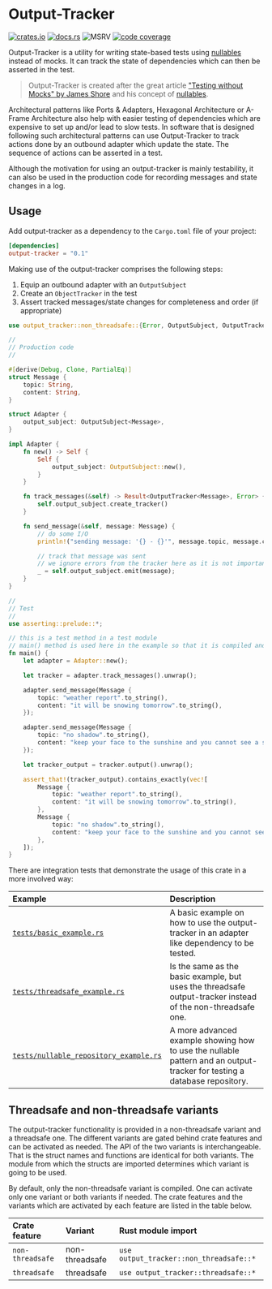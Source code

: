 # Output-Tracker

[![crates.io][crates-badge]][crates-url]
[![docs.rs][docs-badge]][docs-url]
![MSRV][msrv-badge]
[![code coverage][code-coverage-badge]][code-coverage-url]

Output-Tracker is a utility for writing state-based tests using [nullables] instead of mocks. It can
track the state of dependencies which can then be asserted in the test.

> Output-Tracker is created after the great article
> ["Testing without Mocks" by James Shore][output-tracking]
> and his concept of [nullables].

Architectural patterns like Ports & Adapters, Hexagonal Architecture or A-Frame Architecture also
help with easier testing of dependencies which are expensive to set up and/or lead to slow tests.
In software that is designed following such architectural patterns can use Output-Tracker to track
actions done by an outbound adapter which update the state. The sequence of actions can be asserted
in a test.

Although the motivation for using an output-tracker is mainly testability, it can also be used
in the production code for recording messages and state changes in a log.

## Usage

Add output-tracker as a dependency to the `Cargo.toml` file of your project:

```toml
[dependencies]
output-tracker = "0.1"
```

Making use of the output-tracker comprises the following steps:

1. Equip an outbound adapter with an `OutputSubject`
2. Create an `ObjectTracker` in the test
3. Assert tracked messages/state changes for completeness and order (if appropriate)

```rust
use output_tracker::non_threadsafe::{Error, OutputSubject, OutputTracker};

//
// Production code
//

#[derive(Debug, Clone, PartialEq)]
struct Message {
    topic: String,
    content: String,
}

struct Adapter {
    output_subject: OutputSubject<Message>,
}

impl Adapter {
    fn new() -> Self {
        Self {
            output_subject: OutputSubject::new(),
        }
    }

    fn track_messages(&self) -> Result<OutputTracker<Message>, Error> {
        self.output_subject.create_tracker()
    }

    fn send_message(&self, message: Message) {
        // do some I/O
        println!("sending message: '{} - {}'", message.topic, message.content);

        // track that message was sent
        // we ignore errors from the tracker here as it is not important for the business logic.
        _ = self.output_subject.emit(message);
    }
}

//
// Test
//
use asserting::prelude::*;

// this is a test method in a test module
// main() method is used here in the example so that it is compiled and run during doc-tests
fn main() {
    let adapter = Adapter::new();

    let tracker = adapter.track_messages().unwrap();

    adapter.send_message(Message {
        topic: "weather report".to_string(),
        content: "it will be snowing tomorrow".to_string(),
    });

    adapter.send_message(Message {
        topic: "no shadow".to_string(),
        content: "keep your face to the sunshine and you cannot see a shadow".to_string(),
    });

    let tracker_output = tracker.output().unwrap();

    assert_that!(tracker_output).contains_exactly(vec![
        Message {
            topic: "weather report".to_string(),
            content: "it will be snowing tomorrow".to_string(),
        },
        Message {
            topic: "no shadow".to_string(),
            content: "keep your face to the sunshine and you cannot see a shadow".to_string(),
        },
    ]);
}
```

There are integration tests that demonstrate the usage of this crate in a more involved way:

| Example                                                                        | Description                                                                                                              |
|:-------------------------------------------------------------------------------|:-------------------------------------------------------------------------------------------------------------------------|
| [`tests/basic_example.rs`](tests/basic_example.rs)                             | A basic example on how to use the output-tracker in an adapter like dependency to be tested.                             |
| [`tests/threadsafe_example.rs`](tests/threadsafe_example.rs)                   | Is the same as the basic example, but uses the threadsafe output-tracker instead of the non-threadsafe one.              |
| [`tests/nullable_repository_example.rs`](tests/nullable_repository_example.rs) | A more advanced example showing how to use the nullable pattern and an output-tracker for testing a database repository. |

## Threadsafe and non-threadsafe variants

The output-tracker functionality is provided in a non-threadsafe variant and a threadsafe one. The
different variants are gated behind crate features and can be activated as needed. The API of the
two variants is interchangeable. That is the struct names and functions are identical for both
variants. The module from which the structs are imported determines which variant is going to be
used.

By default, only the non-threadsafe variant is compiled. One can activate only one variant or both
variants if needed. The crate features and the variants which are activated by each feature are
listed in the table below.

| Crate feature    | Variant        | Rust module import                      |
|:-----------------|:---------------|:----------------------------------------|
| `non-threadsafe` | non-threadsafe | `use output_tracker::non_threadsafe::*` |
| `threadsafe`     | threadsafe     | `use output_tracker::threadsafe::*`     |

<!-- Badges and related URLs -->

[crates-badge]: https://img.shields.io/crates/v/output-tracker.svg

[crates-url]: https://crates.io/crates/output-tracker

[docs-badge]: https://docs.rs/output-tracker/badge.svg

[docs-url]: https://docs.rs/output-tracker

[msrv-badge]: https://img.shields.io/crates/msrv/output-tracker?color=chocolate

[code-coverage-badge]: https://codecov.io/github/innoave/output-tracker/graph/badge.svg?token=o0w7R7J0Op

[code-coverage-url]: https://codecov.io/github/innoave/output-tracker


<!-- External Links -->

[nullables]: https://www.jamesshore.com/v2/projects/nullables

[output-tracking]: https://www.jamesshore.com/v2/projects/nullables/testing-without-mocks#output-tracking

